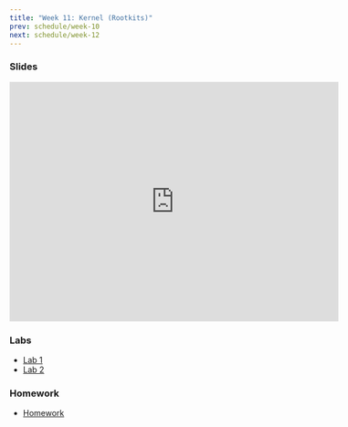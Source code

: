 ```yaml
---
title: "Week 11: Kernel (Rootkits)"
prev: schedule/week-10
next: schedule/week-12
---
```


### Slides

<iframe src="https://slides.com/chasekanipe/todo" width="576" height="420" title="Week 9" scrolling="no" frameborder="0" webkitallowfullscreen mozallowfullscreen allowfullscreen></iframe>

### Labs

- [Lab 1](lab-1/)
- [Lab 2](lab-2/)

### Homework

- [Homework](hw/)
